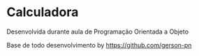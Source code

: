 # Calculadora

Desenvolvida durante aula de Programação Orientada a Objeto

Base de todo desenvolvimento by https://github.com/gerson-pn
